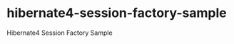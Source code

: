 hibernate4-session-factory-sample
=================================

Hibernate4 Session Factory Sample